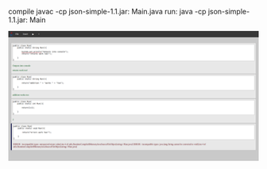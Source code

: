 compile
javac -cp json-simple-1.1.jar: Main.java
run:
java -cp json-simple-1.1.jar: Main


![Alt text](/gitimgs/fig1.png?raw=true "General Overview")
